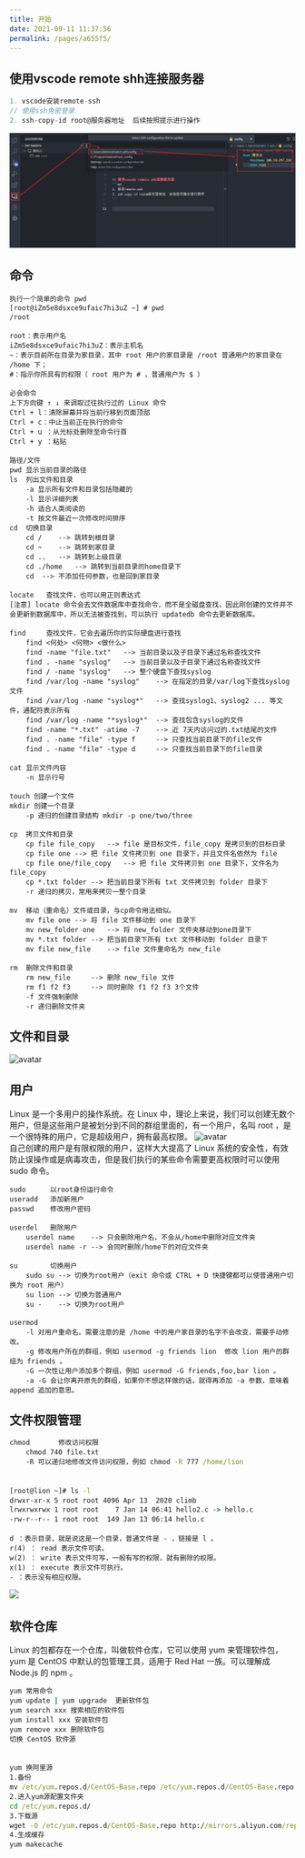 ```yaml
---
title: 开始
date: 2021-09-11 11:37:56
permalink: /pages/a655f5/
---
```


## 使用vscode remote shh连接服务器
```js
1. vscode安装remote-ssh
// 使用ssh免密登录
2. ssh-copy-id root@服务器地址  后续按照提示进行操作
```

![20210911121423](https://raw.githubusercontent.com/cjh-store/drawing-bed/master/images/20210911121423.png)


## 命令
```
执行一个简单的命令 pwd
[root@iZm5e8dsxce9ufaic7hi3uZ ~] # pwd
/root

root：表示用户名
iZm5e8dsxce9ufaic7hi3uZ：表示主机名
~：表示目前所在目录为家目录，其中 root 用户的家目录是 /root 普通用户的家目录在 /home 下；
#：指示你所具有的权限（ root 用户为 # ，普通用户为 $ ）

必会命令
上下方向键 ↑ ↓ 来调取过往执行过的 Linux 命令
Ctrl + l：清除屏幕并将当前行移到页面顶部
Ctrl + c：中止当前正在执行的命令
Ctrl + u ：从光标处删除至命令行首
Ctrl + y ：粘贴

路径/文件
pwd 显示当前目录的路径
ls  列出文件和目录
    -a 显示所有文件和目录包括隐藏的
    -l 显示详细列表
    -h 适合人类阅读的
    -t 按文件最近一次修改时间排序
cd  切换目录
    cd /	--> 跳转到根目录
    cd ~	--> 跳转到家目录
    cd ..	--> 跳转到上级目录
    cd ./home	--> 跳转到当前目录的home目录下
    cd	--> 不添加任何参数，也是回到家目录

locate   查找文件，也可以用正则表达式
[注意] locate 命令会去文件数据库中查找命令，而不是全磁盘查找，因此刚创建的文件并不会更新到数据库中，所以无法被查找到，可以执行 updatedb 命令去更新数据库。

find     查找文件，它会去遍历你的实际硬盘进行查找
    find <何处> <何物> <做什么>
    find -name "file.txt"	--> 当前目录以及子目录下通过名称查找文件
    find . -name "syslog"	--> 当前目录以及子目录下通过名称查找文件
    find / -name "syslog"	--> 整个硬盘下查找syslog
    find /var/log -name "syslog"	--> 在指定的目录/var/log下查找syslog文件
    find /var/log -name "syslog*"	--> 查找syslog1、syslog2 ... 等文件，通配符表示所有
    find /var/log -name "*syslog*"	--> 查找包含syslog的文件 
    find -name "*.txt" -atime -7 	--> 近 7天内访问过的.txt结尾的文件
    find . -name "file" -type f 	--> 只查找当前目录下的file文件
    find . -name "file" -type d 	--> 只查找当前目录下的file目录

cat 显示文件内容
    -n 显示行号 

touch 创建一个文件
mkdir 创建一个目录
    -p 递归的创建目录结构 mkdir -p one/two/three 

cp  拷贝文件和目录
    cp file file_copy	--> file 是目标文件，file_copy 是拷贝到的目标目录
    cp file one	--> 把 file 文件拷贝到 one 目录下，并且文件名依然为 file
    cp file one/file_copy	--> 把 file 文件拷贝到 one 目录下，文件名为file_copy
    cp *.txt folder	--> 把当前目录下所有 txt 文件拷贝到 folder 目录下
    -r 递归的拷贝，常用来拷贝一整个目录

mv  移动（重命名）文件或目录，与cp命令用法相似。
    mv file one	--> 将 file 文件移动到 one 目录下
    mv new_folder one	--> 将 new_folder 文件夹移动到one目录下
    mv *.txt folder	--> 把当前目录下所有 txt 文件移动到 folder 目录下
    mv file new_file	--> file 文件重命名为 new_file

rm  删除文件和目录
    rm new_file 	--> 删除 new_file 文件
    rm f1 f2 f3 	--> 同时删除 f1 f2 f3 3个文件
    -f 文件强制删除
    -r 递归删除文件夹 
``` 

## 文件和目录
![avatar](https://p3-juejin.byteimg.com/tos-cn-i-k3u1fbpfcp/226f8a87a9804141802d5ba0a55bd1f1~tplv-k3u1fbpfcp-watermark.awebp)


## 用户
Linux 是一个多用户的操作系统。在 Linux 中，理论上来说，我们可以创建无数个用户，但是这些用户是被划分到不同的群组里面的，有一个用户，名叫 root ，是一个很特殊的用户，它是超级用户，拥有最高权限。
![avatar](https://p3-juejin.byteimg.com/tos-cn-i-k3u1fbpfcp/57aa4de6dc7b4bf8839080fbc4fc65ed~tplv-k3u1fbpfcp-watermark.awebp)
</br>
自己创建的用户是有限权限的用户，这样大大提高了 Linux 系统的安全性，有效防止误操作或是病毒攻击，但是我们执行的某些命令需要更高权限时可以使用 sudo 命令。
```
sudo      以root身份运行命令
useradd   添加新用户
passwd    修改用户密码

userdel   删除用户
    userdel name	--> 只会删除用户名，不会从/home中删除对应文件夹
    userdel name -r	--> 会同时删除/home下的对应文件夹

su        切换用户 
    sudo su	--> 切换为root用户（exit 命令或 CTRL + D 快捷键都可以使普通用户切换为 root 用户）
    su lion	--> 切换为普通用户
    su -	--> 切换为root用户   

usermod
    -l 对用户重命名。需要注意的是 /home 中的用户家目录的名字不会改变，需要手动修改。
    -g 修改用户所在的群组，例如 usermod -g friends lion  修改 lion 用户的群组为 friends 。
    -G 一次性让用户添加多个群组，例如 usermod -G friends,foo,bar lion 。
    -a -G 会让你离开原先的群组，如果你不想这样做的话，就得再添加 -a 参数，意味着 append 追加的意思。
```

## 文件权限管理
```cmd
chmod       修改访问权限
    chmod 740 file.txt
    -R 可以递归地修改文件访问权限，例如 chmod -R 777 /home/lion


[root@lion ~]# ls -l
drwxr-xr-x 5 root root 4096 Apr 13  2020 climb
lrwxrwxrwx 1 root root    7 Jan 14 06:41 hello2.c -> hello.c
-rw-r--r-- 1 root root  149 Jan 13 06:14 hello.c

d ：表示目录，就是说这是一个目录，普通文件是 - ，链接是 l 。
r(4) ： read 表示文件可读。
w(2) ： write 表示文件可写，一般有写的权限，就有删除的权限。
x(1) ： execute 表示文件可执行。
- ：表示没有相应权限。
```

![](https://p3-juejin.byteimg.com/tos-cn-i-k3u1fbpfcp/0c70007a2d274cfe8e370fa1d66c7560~tplv-k3u1fbpfcp-watermark.awebp)

## 软件仓库
Linux 的包都存在一个仓库，叫做软件仓库，它可以使用 yum 来管理软件包， yum 是 CentOS 中默认的包管理工具，适用于 Red Hat 一族。可以理解成 Node.js 的 npm 。
```cmd
yum 常用命令
yum update | yum upgrade  更新软件包
yum search xxx 搜索相应的软件包
yum install xxx 安装软件包
yum remove xxx 删除软件包
切换 CentOS 软件源


yum 换阿里源
1.备份
mv /etc/yum.repos.d/CentOS-Base.repo /etc/yum.repos.d/CentOS-Base.repo.backup
2.进入yum源配置文件夹
cd /etc/yum.repos.d/
3.下载源
wget -O /etc/yum.repos.d/CentOS-Base.repo http://mirrors.aliyun.com/repo/Centos-7.repo 
4.生成缓存
yum makecache
```
